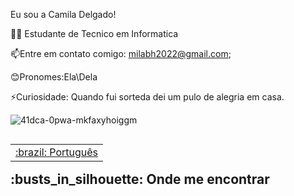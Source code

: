 Eu sou a Camila Delgado!

👩‍💻 Estudante de Tecnico em Informatica

📫Entre em contato comigo: milabh2022@gmail.com;

😊Pronomes:Ela\Dela

⚡Curiosidade: Quando fui sorteda dei um pulo de alegria em casa.


![41dca-0pwa-mkfaxyhoiggm](https://user-images.githubusercontent.com/99681842/157524892-01a172a3-2756-4e42-a148-e994bb96f237.gif)

<table align="right">
 <tr><td><a href =""github.com/camilacleto">
:brazil: Português</a></td></tr>
</table>

 

 <h2>:busts_in_silhouette: Onde me encontrar</h2>
<a href="github.com/camilacleto">

   

